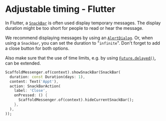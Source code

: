 # Adjustable timing - Flutter

In Flutter, a [`SnackBar`](https://api.flutter.dev/flutter/material/SnackBar-class.html) is often used display temporary messages. The display duration might be too short for people to read or hear the message.

We recommend displaying messages by using an [`AlertDialog`](https://api.flutter.dev/flutter/material/AlertDialog-class.html). Or, when using a `Snackbar`, you can set the duration to "`infinite`". Don't forget to add a close button for both options.

Also make sure that the use of time limits, e.g. by using [`Future.delayed()`](https://api.flutter.dev/flutter/dart-async/Future/Future.delayed.html), can be extended.

```dart
ScaffoldMessenger.of(context).showSnackBar(SnackBar(
  duration: const Duration(days: 1),
  content: Text('Appt'),
  action: SnackBarAction(
    label: 'Close',
    onPressed: () {
      ScaffoldMessenger.of(context).hideCurrentSnackBar();
    },
  ),
));
```
